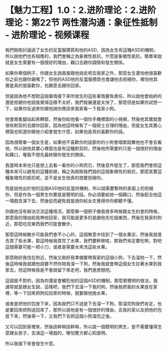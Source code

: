 # 【魅力工程】1.0：2.进阶理论：2.进阶理论：第22节 两性潜沟通：象征性抵制 - 进阶理论 - 视频课程

我們剛剛討論過了女生的反當服積質和他的ASD，因為女生有這種ASD的機制，所以說他們也有相應的，我們會稱之為象徵性抵抗，什麼是象徵性抵抗，簡單來說就是女生需要有一個很好的理由，藉口去跟你調情和發生關係。

如果你舉個例子，你跟女生說直接跟他說走吧去我家之外，那麼女生還怕他很喜歡你之前也跟你親嘴了，但他的ASD他的反當服積質也會讓他去拒絕你，哪怕他其實是真的很喜歡你，也願意去跟你回家。

但是因為他不想對這個事情接下來所發生的這些事情要負責任，所以說他會始終的還是拒絕你他說我覺得這樣不太好，我們發展還是太快了，那麼但是如果你試想一下，如果你反過來你跟他說你應該來我家看一下我家小狗。

他會兩隻腿站起來轉窗，然後你給他看一個你手機裡面的小視頻，然後他其實就會很有默契的去跟你回家，因為他這時候有了一個貿士合理的理由，但是女生其實心裡面也知道你跟他介紹會發生什麼，如果他是真的喜歡你的話。

因為很簡單一個女生是，如果他不喜歡你的話那你的小狗會唱歌跳舞他也不會去看他，所以說他其實心裡面也是有這種默契的，然後他所需要的只是一個很好的理由和藉口，喔我不想先最終跟你發生的關係。

我當時本來也只是想上去看一看你的小狗而已，然後意外發生了，那麼我們會把這種本來可以避免的這種拒絕，稱之為剛剛我們說的這個象徵性的抵抗，那麼其實這種象徵性的抵抗呢，並不是女生他真的想要拒絕你。

而是說他出於他的這個ASD他的反當府機制，所以說需要暫時的表面上的拒絕你，但是作為一個男生你要是是聰明的話，你必須要給他一個藉口，然後配合他這一場戲去演下去，然後從而避免就是說你給女生覺得你你都聽不懂。

你跟他沒有辦法交流這種情況，那麼舉一個例子像我很多時候跟女生約會的時候，那麼我的理由給我帶他回家，我可能是更多的是跟他先吃個東西，然後在我家的附近，那麼吃完東西我們可能會散步。

那麼這時候散步可能我們會不小心的，這個無意中找到了一個水果店，然後我就進去買了些水果，那這時候我買完了水果，我們要幹嘛呢，那我們肯定要吃啊，對吧這個需要可能一把小刀，或者是需要水來洗這些水果。

那麼剛好我住在附近，然後又剛好我準備要帶我家的這個小狗，下去溜他一下，然後這時候我就跟他說要不然你陪我溜一下狗，然後我就會帶這個女生拉著水果到我家去，但這時候我是不會說留下來走吧，我們進房間吧。

這個是不對的，因為你還是會觸犯他的這個ASD的機制，那麼更聰明的做法，我通常就是跟女生說，這樣吧，我們下去溜一下我的狗，然後我把我的水果放在家裡，等一下回來把狗拉回來的時候，就要跟他施水果。

或者是把他的包放下來，因為我們只不過是下去溜一下狗，那溜完狗我們肯定，也是要回來把狗送回來了，那所以說他是有一個很好的理由，去我的家以及把他的包放下來，然後等一下，又我們下去把這個小狗溜完之後。

又可以回到家裡來，然後該幹嘛該幹嘛，所以說一個聰明的男生，是不需要懂得怎麼跟女孩子，去演這一場戲的，哪怕雙方都心知度明。

所以我接下來會發生什麼。